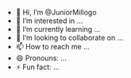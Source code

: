 - 👋 Hi, I’m @JuniorMillogo
- 👀 I’m interested in ...
- 🌱 I’m currently learning ...
- 💞️ I’m looking to collaborate on ...
- 📫 How to reach me ...
- 😄 Pronouns: ...
- ⚡ Fun fact: ...

<!---
JuniorMillogo/JuniorMillogo is a ✨ special ✨ repository because its `README.md` (this file) appears on your GitHub profile.
You can click the Preview link to take a look at your changes.
--->
